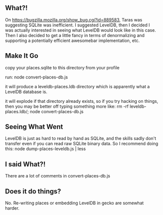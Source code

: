 ## What?! ##

On https://bugzilla.mozilla.org/show_bug.cgi?id=889583, Taras was suggesting
SQLite was inefficient.  I suggested LevelDB, then I decided I was actually
interested in seeing what LevelDB would look like in this case.  Then I also
decided to get a little fancy in terms of denormalizing and supporting a
potentially efficient awesomebar implementation, etc.

## Make It Go ##

copy your places.sqlite to this directory from your profile

run:
  node convert-places-db.js

it will produce a leveldb-places.ldb directory which is apparently what a
LevelDB database is.

it will explode if that directory already exists, so if you try hacking on
things, then you may be better off typing something more like:
  rm -rf leveldb-places.ldb/; node convert-places-db.js


## Seeing What Went ##

LevelDB is just as hard to read by hand as SQLite, and the skills sadly don't
transfer even if you can read raw SQLite binary data.  So I recommend doing
this:
  node dump-places-leveldb.js | less


## I said What?! ##

There are a lot of comments in convert-places-db.js

## Does it do things? ##

No.  Re-writing places or embedding LevelDB in gecko are somewhat harder.
